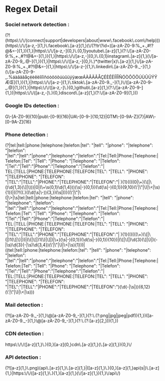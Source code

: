# Regex Detail

### **Sociel network detection** : 
<div style="display: inline">(?!(https\:\/\/(connect|support|developers|about|www\.facebook\.com\/help)))(https\:\/\/[a-z,-]{1,}\.facebook\.[a-z]{1,}(\/(?!tr\?id=)[a-zA-Z0-9:%_+.,#!?@&=-]{1,}){1,}|https\:\/\/[a-z,-]{0,}\.{0,1}youtube\.[a-z]{1,}(?:\/[a-zA-Z0-9:%_+.,#?!@&=-]{1,}){1,}|https\:\/\/[a-z,-]{0,}\.{0,1}instagram\.[a-z]{1,}(\/[a-zA-Z0-9_.@-]{1,}){1,}|https\:\/\/([a-z,-]{0,}\.)*(twitter|x)\.[a-z]{1,}\/[a-zA-Z0-9:%_+.,#?!@&=-]{1,}|https\:\/\/[a-z-]{1,}\.linkedin\.[a-zA-Z0-9._-]{1,}(\/[a-zA-Z0-9-_.%áàâäãåçéèêëíìîïñóòôöõúùûüýÿæœÁÀÂÄÃÅÇÉÈÊËÍÌÎÏÑÓÒÔÖÕÚÙÛÜÝŸÆŒ]{1,}){1,}|https\:\/\/[a-z-]{1,}\.tiktok\.[a-zA-Z0-9._-]{1,}\/([a-zA-Z0-9-_.@]{1,}){1,}|https\:\/\/([a-z,-]\.){0,}github\.[a-z]{1,}(?:\/[a-zA-Z0-9-]{1,})|https\:\/\/([a-z,-]\.){0,}discord\.[a-z]{1,}(?:\/[a-zA-Z0-9]{1,}))</div>

### **Google IDs detection** : 
<div style="display: inline">G\-[A-Z0-9]{10}|pub\-[0-9]{16}|UA\-[0-9-]{10,12}|GTM\-[0-9A-Z]{7}|AW\-[0-9A-Z]{16}</div>

### **Phone detection** : 
<div style="display: inline">(?<!viewbox=|viewBox=|values=|\d|index:|value")(?!(?:(?:\s)(?:(?:[0-9](?:\s|\-)){3,})(?:\s|)))(((\'|\"|\(|\>|tel:|tell:|phone:|telephone:|telefon:|tel": "|tell": "|phone": "|telephone": "|telefon": "|tel":"|tell":"|phone":"|telephone":"|telefon":"|Tel:|Tell:|Phone:|Telephone:|Telefon:|Tel": "|Tell": "|Phone": "|Telephone": "|Telefon": "|Tel":"|Tell":"|Phone":"|Telephone":"|Telefon":"| TEL:|TELL:|PHONE:|TELEPHONE:|TELEFON:|TEL": "|TELL": "|PHONE": "|TELEPHONE": "|TELEFON": "|TEL":"|TELL":"|PHONE":"|TELEPHONE":"|TELEFON":"| ){1}((((0|\+)(\[|\()\d{1,3}(\]|\)))|0|(\+\s{0,1}\d{1,4}))(\s|-){0,1})(\d(\s|-){0,1}){9,10}(\'|\"|\)|\<|\s){1})|((?!((.)((\d(\s|\-)){3,})(\s|)))((\'|\"|\(|\>|\s|tel:|tell:|phone:|telephone:|telefon:|tel": "|tell": "|phone": "|telephone": "|telefon": "|tel":"|tell":"|phone":"|telephone":"|telefon":"|Tel:|Tell:|Phone:|Telephone:|Telefon:|Tel": "|Tell": "|Phone": "|Telephone": "|Telefon": "|Tel":"|Tell":"|Phone":"|Telephone":"|Telefon":"| TEL:|TELL:|PHONE:|TELEPHONE:|TELEFON:|TEL": "|TELL": "|PHONE": "|TELEPHONE": "|TELEFON": "|TEL":"|TELL":"|PHONE":"|TELEPHONE":"|TELEFON":"| ){1}((((((\+)(\[|\(|)1(\]|\)|))|(\(|\[|)1(\)|\]|)|\+)(\s|-){0,1})(\d(\s|-){0,1}){10})|(\[|\(|)\d{3}(\]|\)|)(-|\s)\d{3}(-|\s)\d{3,4})(\'|\"|\)|\<|\s){1}))|((tel:|tell:|phone:|telephone:|telefon:|tel": "|tell": "|phone": "|telephone": "|telefon": "|tel":"|tell":"|phone":"|telephone":"|telefon":"|Tel:|Tell:|Phone:|Telephone:|Telefon:|Tel": "|Tell": "|Phone": "|Telephone": "|Telefon": "|Tel":"|Tell":"|Phone":"|Telephone":"|Telefon":"| TEL:|TELL:|PHONE:|TELEPHONE:|TELEFON:|TEL": "|TELL": "|PHONE": "|TELEPHONE": "|TELEFON": "|TEL":"|TELL":"|PHONE":"|TELEPHONE":"|TELEFON":")(\d(-|\s|)){6,12}(\'|\"|\)|\<|\s)))</div>

### **Mail detection** : 
<div style="display: inline">(?![a-zA-Z0-9._-]{1,}\@[a-zA-Z0-9_-]{1,}(?:\.(?:png|jpg|jpeg|pdf)){1,})([a-zA-Z0-9._-]{1,}\@[a-zA-Z0-9_-]{1,}(?:\.(?:[a-z]{2,})){1,})</div>

### **CDN detection** : 
<div style="display: inline">https\:\/\/([a-z]{1,}\.){0,}[a-z]{0,}cdn\.[a-z]{1,}(\.[a-z]{1,}){0,}\/</div>

### **API detection** : 
<div style="display: inline">(?![a-z]{1,}\.png)(api\.[a-z]{1,}\.[a-z]{1,}|([a-z]{1,}\.){0,}[a-z]{1,}api(s|)\.[a-z]{1,}|https:\/\/([a-z]{1,}\.){1,}[a-z]{1,}(\/[a-z]{1,}){1,}\/api\/)</div>
